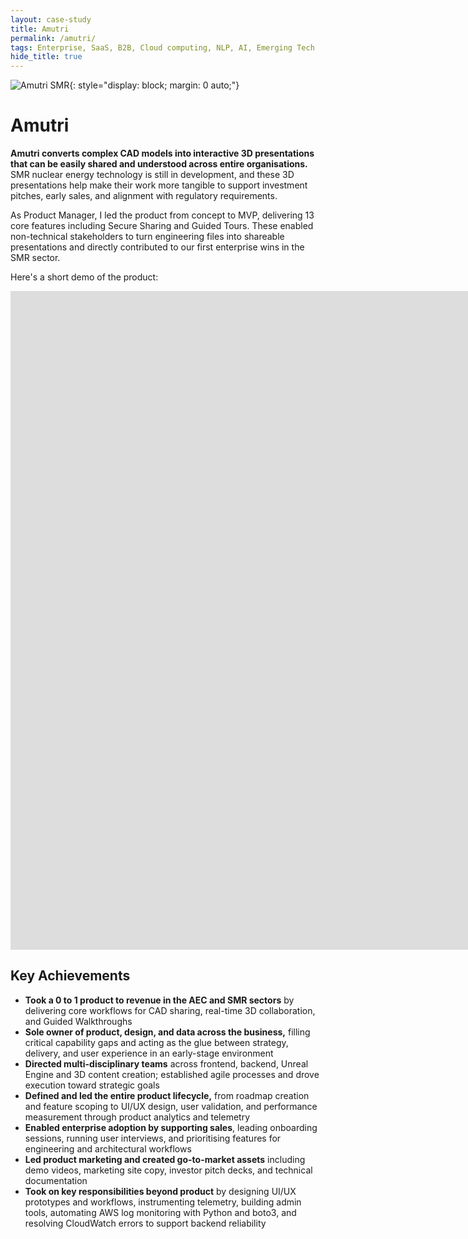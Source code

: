 ```yaml
---
layout: case-study
title: Amutri
permalink: /amutri/
tags: Enterprise, SaaS, B2B, Cloud computing, NLP, AI, Emerging Tech
hide_title: true
---
```


![Amutri SMR]({{site.baseurl}}/images/Amutri_SMR_Device.jpg){: style="display: block; margin: 0 auto;"}

# Amutri

**Amutri converts complex CAD models into interactive 3D presentations that can be easily shared and understood across entire organisations.** SMR nuclear energy technology is still in development, and these 3D presentations help make their work more tangible to support investment pitches, early sales, and alignment with regulatory requirements.

As Product Manager, I led the product from concept to MVP, delivering 13 core features including Secure Sharing and Guided Tours. These enabled non-technical stakeholders to turn engineering files into shareable presentations and directly contributed to our first enterprise wins in the SMR sector.

Here's a short demo of the product:

<p><iframe width="1920" height="1054" src="https://www.youtube.com/embed/o2_rseRIEGI" frameborder="0" allowfullscreen></iframe></p>

## Key Achievements

- **Took a 0 to 1 product to revenue in the AEC and SMR sectors** by delivering core workflows for CAD sharing, real-time 3D collaboration, and Guided Walkthroughs
- **Sole owner of product, design, and data across the business,** filling critical capability gaps and acting as the glue between strategy, delivery, and user experience in an early-stage environment
- **Directed multi-disciplinary teams** across frontend, backend, Unreal Engine and 3D content creation; established agile processes and drove execution toward strategic goals
- **Defined and led the entire product lifecycle,** from roadmap creation and feature scoping to UI/UX design, user validation, and performance measurement through product analytics and telemetry
- **Enabled enterprise adoption by supporting sales**, leading onboarding sessions, running user interviews, and prioritising features for engineering and architectural workflows
- **Led product marketing and created go-to-market assets** including demo videos, marketing site copy, investor pitch decks, and technical documentation
- **Took on key responsibilities beyond product** by designing UI/UX prototypes and workflows, instrumenting telemetry, building admin tools, automating AWS log monitoring with Python and boto3, and resolving CloudWatch errors to support backend reliability